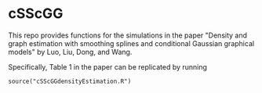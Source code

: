 # cSScGG

This repo provides functions for the simulations in the paper "Density and graph estimation with smoothing splines and
conditional Gaussian graphical models" by Luo, Liu, Dong, and Wang. 

Specifically, Table 1 in the paper can be replicated by running

```
source("cSScGGdensityEstimation.R")
```

